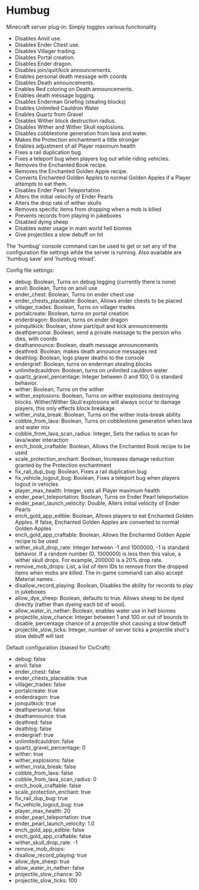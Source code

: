 Humbug
======

Minecraft server plug-in: Simply toggles various functionality

- Disables Anvil use.
- Disables Ender Chest use.
- Disables Villager trading.
- Disables Portal creation.
- Disables Ender dragon.
- Disables join/quit/kick announcements.
- Enables personal death message with coords
- Disables Death announcements.
- Enables Red coloring on Death announcements.
- Enables death message logging.
- Disables Enderman Griefing (stealing blocks)
- Enables Unlimited Cauldron Water
- Enables Quartz from Gravel
- Disables Wither block destruction radius.
- Disables Wither and Wither Skull explosions.
- Disables cobblestone generation from lava and water.
- Makes the Protection enchantment a little stronger
- Enables adjustment of all Player maximum health
- Fixes a rail duplication bug.
- Fixes a teleport bug when players log out while riding vehicles.
- Removes the Enchanted Book recipe.
- Removes the Enchanted Golden Apple recipe.
- Converts Enchanted Golden Apples to normal Golden Apples if a Player attempts to eat them.
- Disables Ender Pearl Teleportation
- Alters the initial velocity of Ender Pearls
- Alters the drop rate of wither skulls
- Removes specific items from dropping when a mob is killed
- Prevents records from playing in jukeboxes
- Disabled dying sheep
- Disables water usage in main world hell biomes
- Give projectiles a slow debuff on hit

The 'humbug' console command can be used to get or set any of the configuration file settings while the server is running. Also available are 'humbug save' and 'humbug reload'.

Config file settings:
- debug: Boolean, Turns on debug logging (currently there is none)
- anvil: Boolean, Turns on anvil use
- ender_chest: Boolean, Turns on ender chest use
- ender_chests_placeable: Boolean, Allows ender chests to be placed
- villager_trades: Boolean, Turns on villager trades
- portalcreate: Boolean, turns on portal creation
- enderdragon: Boolean, turns on ender dragon
- joinquitkick: Boolean, show part/quit and kick announcements
- deathpersonal: Boolean, send a private message to the person who dies, with coords
- deathannounce: Boolean, death message announcements
- deathred: Boolean, makes death announce messages red
- deathlog: Boolean, logs player deaths to the console
- endergrief: Boolean, turns on enderman stealing blocks
- unlimitedcauldron: Boolean, turns on unlimited cauldron water
- quartz_gravel_percentage: Integer between 0 and 100, 0 is standard behavior.
- wither: Boolean, Turns on the wither
- wither_explosions: Boolean, Turns on wither explosions destroying blocks. Wither/Wither Skull explosions will always occur to damage players, this only effects block breakage.
- wither_insta_break: Boolean, Turns on the wither insta-break ability
- cobble_from_lava: Boolean, Turns on cobblestone generation when lava and water mix
- cobble_from_lava_scan_radius: Integer, Sets the radius to scan for lava/water interaction
- ench_book_craftable: Boolean, Allows the Enchanted Book recipe to be used
- scale_protection_enchant: Boolean, Increases damage reduction granted by the Protection enchantment
- fix_rail_dup_bug: Boolean, Fixes a rail duplication bug
- fix_vehicle_logout_bug: Boolean, Fixes a teleport bug when players logout in vehicles
- player_max_health: Integer, sets all Player maximum health
- ender_pearl_teleportation: Boolean, Turns on Ender Pearl teleportation
- ender_pearl_launch_velocity: Double, Alters initial velocity of Ender Pearls
- ench_gold_app_edible: Boolean, Allows players to eat Enchanted Golden Apples. If false, Enchanted Golden Apples are converted to normal Golden Apples
- ench_gold_app_craftable: Boolean, Allows the Enchanted Golden Apple recipe to be used
- wither_skull_drop_rate: Integer between -1 and 1000000, -1 is standard behavior. If a random number [0, 1000000) is less then this value, a wither skull drops. For example, 200000 is a 20% drop rate.
- remove_mob_drops: List<Integer>, a list of item IDs to remove from the dropped items when mobs are killed. The in-game command can also accept Material names.
- disallow_record_playing: Boolean, Disables the ability for records to play in jukeboxes
- allow_dye_sheep: Boolean, defaults to true. Allows sheep to be dyed directly (rather than dyeing each bit of wool).
- allow_water_in_nether: Boolean, enables water use in hell biomes
- projectile_slow_chance: Integer between 1 and 100 or out of bounds to disable, percentage chance of a projectile shot causing a slow debuff
- projectile_slow_ticks: Integer, number of server ticks a projectile shot's slow debuff will last

Default configuration (biased for CivCraft):
- debug: false
- anvil: false
- ender_chest: false
- ender_chests_placeable: true
- villager_trades: false
- portalcreate: true
- enderdragon: true
- joinquitkick: true
- deathpersonal: false
- deathannounce: true
- deathred: false
- deathlog: false
- endergrief: true
- unlimitedcauldron: false
- quartz_gravel_percentage: 0
- wither: true
- wither_explosions: false
- wither_insta_break: false
- cobble_from_lava: false
- cobble_from_lava_scan_radius: 0
- ench_book_craftable: false
- scale_protection_enchant: true
- fix_rail_dup_bug: true
- fix_vehicle_logout_bug: true
- player_max_health: 20
- ender_pearl_teleportation: true
- ender_pearl_launch_velocity: 1.0
- ench_gold_app_edible: false
- ench_gold_app_craftable: false
- wither_skull_drop_rate: -1
- remove_mob_drops:
- disallow_record_playing: true
- allow_dye_sheep: true
- allow_water_in_nether: false
- projectile_slow_chance: 30
- projectile_slow_ticks: 100
